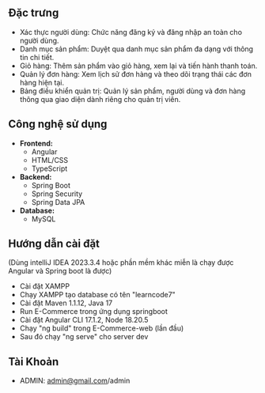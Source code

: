 ## Đặc trưng
- Xác thực người dùng: Chức năng đăng ký và đăng nhập an toàn cho người dùng.
- Danh mục sản phẩm: Duyệt qua danh mục sản phẩm đa dạng với thông tin chi tiết.
- Giỏ hàng: Thêm sản phẩm vào giỏ hàng, xem lại và tiến hành thanh toán.
- Quản lý đơn hàng: Xem lịch sử đơn hàng và theo dõi trạng thái các đơn hàng hiện tại.
- Bảng điều khiển quản trị: Quản lý sản phẩm, người dùng và đơn hàng thông qua giao diện dành riêng cho quản trị viên.

## Công nghệ sử dụng
- **Frontend:**
  - Angular
  - HTML/CSS
  - TypeScript
- **Backend:**
  - Spring Boot
  - Spring Security
  - Spring Data JPA
- **Database:**
  - MySQL

## Hướng dẫn cài đặt
(Dùng intelliJ IDEA 2023.3.4 hoặc phần mềm khác miễn là chạy được Angular và Spring boot là được)
- Cài đặt XAMPP
- Chạy XAMPP tạo database có tên "learncode7"
- Cài đặt Maven 1.1.12, Java 17
- Run E-Commerce trong ứng dụng springboot 
- Cài đặt Angular CLI 17.1.2, Node 18.20.5
- Chạy "ng build" trong E-Commerce-web (lần đầu)
- Sau đó chạy "ng serve" cho server dev 

## Tài Khoản
- ADMIN: admin@gmail.com/admin
